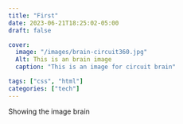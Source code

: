 ```yaml
---
title: "First"
date: 2023-06-21T18:25:02-05:00
draft: false

cover:
  image: "/images/brain-circuit360.jpg"
  Alt: This is an brain image
  caption: "This is an image for circuit brain"

tags: ["css", "html"]
categories: ["tech"]
---
```


Showing the image brain
